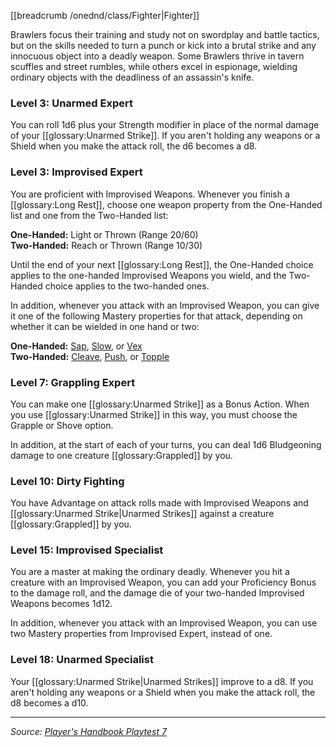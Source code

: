 [[breadcrumb /onednd/class/Fighter|Fighter]]

Brawlers focus their training and study not on swordplay and battle tactics, but on the skills needed to turn a punch or kick into a brutal strike and any innocuous object into a deadly weapon. Some Brawlers thrive in tavern scuffles and street rumbles, while others excel in espionage, wielding ordinary objects with the deadliness of an assassin's knife.

### Level 3: Unarmed Expert

You can roll 1d6 plus your Strength modifier in place of the normal damage of your [[glossary:Unarmed Strike]]. If you aren't holding any weapons or a Shield when you make the attack roll, the d6 becomes a d8.

### Level 3: Improvised Expert

You are proficient with Improvised Weapons. Whenever you finish a [[glossary:Long Rest]], choose one weapon property from the One-Handed list and one from the Two-Handed list:

**One-Handed:** Light or Thrown (Range 20/60)  
**Two-Handed:** Reach or Thrown (Range 10/30)

Until the end of your next [[glossary:Long Rest]], the One-Handed choice applies to the one-handed Improvised Weapons you wield, and the Two-Handed choice applies to the two-handed ones.

In addition, whenever you attack with an Improvised Weapon, you can give it one of the following Mastery properties for that attack, depending on whether it can be wielded in one hand or two:

**One-Handed:** [Sap](/onednd/general/equipment#sap), [Slow](/onednd/general/equipment#slow), or [Vex](/onednd/general/equipment#vex)  
**Two-Handed:** [Cleave](/onednd/general/equipment#cleave), [Push](/onednd/general/equipment#push), or [Topple](/onednd/general/equipment#topple)

### Level 7: Grappling Expert

You can make one [[glossary:Unarmed Strike]] as a Bonus Action. When you use [[glossary:Unarmed Strike]] in this way, you must choose the Grapple or Shove option.

In addition, at the start of each of your turns, you can deal 1d6 Bludgeoning damage to one creature [[glossary:Grappled]] by you.

### Level 10: Dirty Fighting

You have Advantage on attack rolls made with Improvised Weapons and [[glossary:Unarmed Strike|Unarmed Strikes]] against a creature [[glossary:Grappled]] by you.

### Level 15: Improvised Specialist

You are a master at making the ordinary deadly. Whenever you hit a creature with an Improvised Weapon, you can add your Proficiency Bonus to the damage roll, and the damage die of your two-handed Improvised Weapons becomes 1d12.

In addition, whenever you attack with an Improvised Weapon, you can use two Mastery properties from Improvised Expert, instead of one.

### Level 18: Unarmed Specialist

Your [[glossary:Unarmed Strike|Unarmed Strikes]] improve to a d8. If you aren't holding any weapons or a Shield when you make the attack roll, the d8 becomes a d10.

----

_Source: [Player's Handbook Playtest 7](https://www.dndbeyond.com/sources/ua/ph-playtest-7)_
